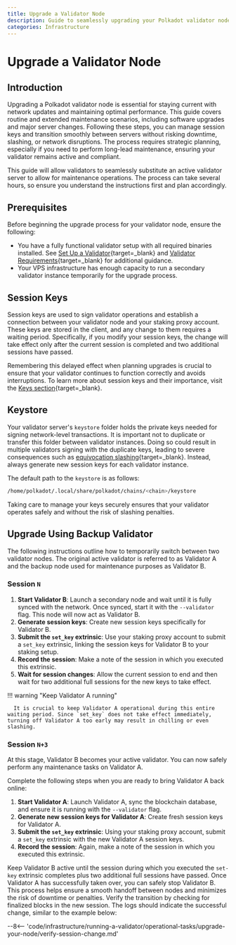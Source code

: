 ```yaml
---
title: Upgrade a Validator Node
description: Guide to seamlessly upgrading your Polkadot validator node, managing session keys, and executing server maintenance while avoiding downtime and slashing risks.
categories: Infrastructure
---
```


# Upgrade a Validator Node

## Introduction

Upgrading a Polkadot validator node is essential for staying current with network updates and maintaining optimal performance. This guide covers routine and extended maintenance scenarios, including software upgrades and major server changes. Following these steps, you can manage session keys and transition smoothly between servers without risking downtime, slashing, or network disruptions. The process requires strategic planning, especially if you need to perform long-lead maintenance, ensuring your validator remains active and compliant.

This guide will allow validators to seamlessly substitute an active validator server to allow for maintenance operations. The process can take several hours, so ensure you understand the instructions first and plan accordingly.

## Prerequisites

Before beginning the upgrade process for your validator node, ensure the following:

- You have a fully functional validator setup with all required binaries installed. See [Set Up a Validator](/infrastructure/running-a-validator/onboarding-and-offboarding/set-up-validator/){target=\_blank} and [Validator Requirements](/infrastructure/running-a-validator/requirements/){target=\_blank} for additional guidance.
- Your VPS infrastructure has enough capacity to run a secondary validator instance temporarily for the upgrade process.

## Session Keys

Session keys are used to sign validator operations and establish a connection between your validator node and your staking proxy account. These keys are stored in the client, and any change to them requires a waiting period. Specifically, if you modify your session keys, the change will take effect only after the current session is completed and two additional sessions have passed.

Remembering this delayed effect when planning upgrades is crucial to ensure that your validator continues to function correctly and avoids interruptions. To learn more about session keys and their importance, visit the [Keys section](https://wiki.polkadot.com/learn/learn-cryptography/#keys){target=\_blank}.

## Keystore

Your validator server's `keystore` folder holds the private keys needed for signing network-level transactions. It is important not to duplicate or transfer this folder between validator instances. Doing so could result in multiple validators signing with the duplicate keys, leading to severe consequences such as [equivocation slashing](/infrastructure/staking-mechanics/offenses-and-slashes/#equivocation-slash){target=\_blank}. Instead, always generate new session keys for each validator instance.

The default path to the `keystore` is as follows:

```bash
/home/polkadot/.local/share/polkadot/chains/<chain>/keystore
```

Taking care to manage your keys securely ensures that your validator operates safely and without the risk of slashing penalties.

## Upgrade Using Backup Validator

The following instructions outline how to temporarily switch between two validator nodes. The original active validator is referred to as Validator A and the backup node used for maintenance purposes as Validator B.

### Session `N`

1. **Start Validator B**: Launch a secondary node and wait until it is fully synced with the network. Once synced, start it with the `--validator` flag. This node will now act as Validator B.
2. **Generate session keys**: Create new session keys specifically for Validator B.
3. **Submit the `set_key` extrinsic**: Use your staking proxy account to submit a `set_key` extrinsic, linking the session keys for Validator B to your staking setup.
4. **Record the session**: Make a note of the session in which you executed this extrinsic.
5. **Wait for session changes**: Allow the current session to end and then wait for two additional full sessions for the new keys to take effect.

!!! warning "Keep Validator A running"

      It is crucial to keep Validator A operational during this entire waiting period. Since `set_key` does not take effect immediately, turning off Validator A too early may result in chilling or even slashing.

### Session `N+3`

At this stage, Validator B becomes your active validator. You can now safely perform any maintenance tasks on Validator A.

Complete the following steps when you are ready to bring Validator A back online:

1. **Start Validator A**: Launch Validator A, sync the blockchain database, and ensure it is running with the `--validator` flag.
2. **Generate new session keys for Validator A**: Create fresh session keys for Validator A.
3. **Submit the `set_key` extrinsic**: Using your staking proxy account, submit a `set_key` extrinsic with the new Validator A session keys.
4. **Record the session**: Again, make a note of the session in which you executed this extrinsic.

Keep Validator B active until the session during which you executed the `set-key` extrinsic completes plus two additional full sessions have passed. Once Validator A has successfully taken over, you can safely stop Validator B. This process helps ensure a smooth handoff between nodes and minimizes the risk of downtime or penalties. Verify the transition by checking for finalized blocks in the new session. The logs should indicate the successful change, similar to the example below:

--8<-- 'code/infrastructure/running-a-validator/operational-tasks/upgrade-your-node/verify-session-change.md'
